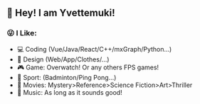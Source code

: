 ## 👋 Hey! I am Yvettemuki!

### 😜 I Like:

+ 💻 Coding (Vue/Java/React/C++/mxGraph/Python...)
+ 🎀 Design (Web/App/Clothes/...) 
+ 🎮 Game: Overwatch! Or any others FPS games!
+ 🏸 Sport: (Badminton/Ping Pong...)
+ 👀 Movies: Mystery>Reference>Science Fiction>Art>Thriller
+ 🎵 Music: As long as it sounds good!
